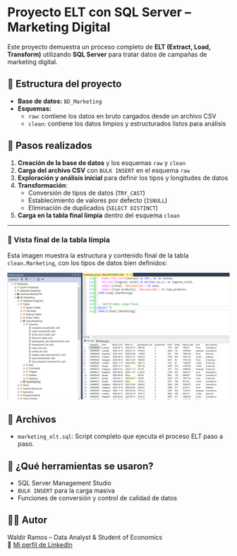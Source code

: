 # Proyecto ELT con SQL Server – Marketing Digital

Este proyecto demuestra un proceso completo de **ELT (Extract, Load, Transform)** utilizando **SQL Server** para tratar datos de campañas de marketing digital.

## 🧩 Estructura del proyecto

- **Base de datos:** `BD_Marketing`
- **Esquemas:** 
  - `raw`: contiene los datos en bruto cargados desde un archivo CSV
  - `clean`: contiene los datos limpios y estructurados listos para análisis

## 📌 Pasos realizados

1. **Creación de la base de datos** y los esquemas `raw` y `clean`
2. **Carga del archivo CSV** con `BULK INSERT` en el esquema `raw`
3. **Exploración y análisis inicial** para definir los tipos y longitudes de datos
4. **Transformación**:
   - Conversión de tipos de datos (`TRY_CAST`)
   - Establecimiento de valores por defecto (`ISNULL`)
   - Eliminación de duplicados (`SELECT DISTINCT`)
5. **Carga en la tabla final limpia** dentro del esquema `clean`

---

### 🧾 Vista final de la tabla limpia

Esta imagen muestra la estructura y contenido final de la tabla `clean.Marketing`, con los tipos de datos bien definidos:

![Vista de la tabla limpia](estructura_clean.png)

## 📂 Archivos

- `marketing_elt.sql`: Script completo que ejecuta el proceso ELT paso a paso.

## 🧠 ¿Qué herramientas se usaron?

- SQL Server Management Studio
- `BULK INSERT` para la carga masiva
- Funciones de conversión y control de calidad de datos

## 🙋‍♂️ Autor

Waldir Ramos – Data Analyst & Student of Economics  
🔗 [Mi perfil de LinkedIn](https://www.linkedin.com/in/waldirframossoto/) 